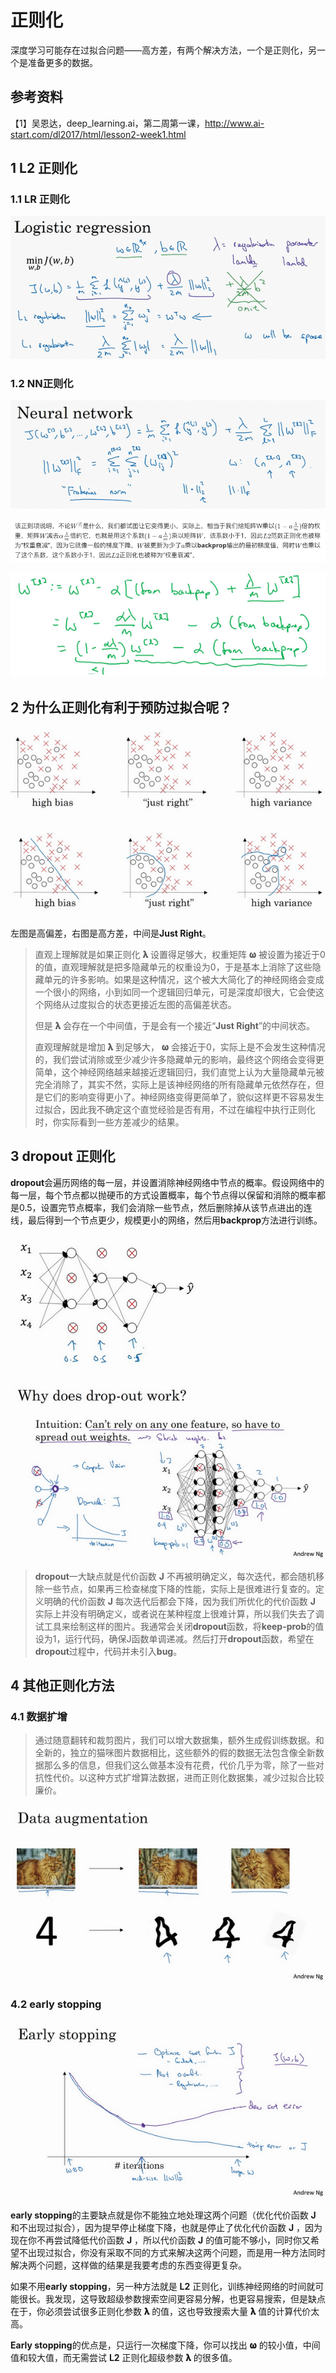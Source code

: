 # 正则化

深度学习可能存在过拟合问题——高方差，有两个解决方法，一个是正则化，另一个是准备更多的数据。



## 参考资料

【1】吴恩达，deep_learning.ai，第二周第一课，http://www.ai-start.com/dl2017/html/lesson2-week1.html



## 1 L2 正则化

### 1.1 LR 正则化

![1.4_LR正则化](./pic/1.4/1.4_LR正则化.png)

### 1.2 NN正则化

![1.4_NN正则化](./pic/1.4/1.4_NN正则化.png)

![1.4_NN正则化计算w说明](./pic/1.4/1.4_NN正则化计算w说明.png)

![1.4_NN正则化计算w](./pic/1.4/1.4_NN正则化计算w.png)




## 2 为什么正则化有利于预防过拟合呢？

![1.4_偏差和方差](./pic/1.4/1.4_偏差和方差1.png)

![1.4_偏差和方差](./pic/1.4/1.4_偏差和方差2.png)

左图是高偏差，右图是高方差，中间是**Just Right**。

> 直观上理解就是如果正则化 **𝛌** 设置得足够大，权重矩阵 **𝛚** 被设置为接近于0的值，直观理解就是把多隐藏单元的权重设为0，于是基本上消除了这些隐藏单元的许多影响。如果是这种情况，这个被大大简化了的神经网络会变成一个很小的网络，小到如同一个逻辑回归单元，可是深度却很大，它会使这个网络从过度拟合的状态更接近左图的高偏差状态。
>
> 但是 **𝛌** 会存在一个中间值，于是会有一个接近“**Just Right**”的中间状态。
>
> 直观理解就是增加 **𝛌** 到足够大， **𝛚** 会接近于0，实际上是不会发生这种情况的，我们尝试消除或至少减少许多隐藏单元的影响，最终这个网络会变得更简单，这个神经网络越来越接近逻辑回归，我们直觉上认为大量隐藏单元被完全消除了，其实不然，实际上是该神经网络的所有隐藏单元依然存在，但是它们的影响变得更小了。神经网络变得更简单了，貌似这样更不容易发生过拟合，因此我不确定这个直觉经验是否有用，不过在编程中执行正则化时，你实际看到一些方差减少的结果。



## 3 dropout 正则化


**dropout**会遍历网络的每一层，并设置消除神经网络中节点的概率。假设网络中的每一层，每个节点都以抛硬币的方式设置概率，每个节点得以保留和消除的概率都是0.5，设置完节点概率，我们会消除一些节点，然后删除掉从该节点进出的连线，最后得到一个节点更少，规模更小的网络，然后用**backprop**方法进行训练。

![1.4_dropout1](./pic/1.4/1.4_dropout1.png)

![1.4_dropout2](./pic/1.4/1.4_dropout2.png)

> **dropout**一大缺点就是代价函数 **J** 不再被明确定义，每次迭代，都会随机移除一些节点，如果再三检查梯度下降的性能，实际上是很难进行复查的。定义明确的代价函数 **J** 每次迭代后都会下降，因为我们所优化的代价函数 **J** 实际上并没有明确定义，或者说在某种程度上很难计算，所以我们失去了调试工具来绘制这样的图片。我通常会关闭**dropout**函数，将**keep-prob**的值设为1，运行代码，确保J函数单调递减。然后打开**dropout**函数，希望在**dropout**过程中，代码并未引入**bug**。



## 4 其他正则化方法

### 4.1 数据扩增

> 通过随意翻转和裁剪图片，我们可以增大数据集，额外生成假训练数据。和全新的，独立的猫咪图片数据相比，这些额外的假的数据无法包含像全新数据那么多的信息，但我们这么做基本没有花费，代价几乎为零，除了一些对抗性代价。以这种方式扩增算法数据，进而正则化数据集，减少过拟合比较廉价。

![1.4_DataAugmentation](./pic/1.4/1.4_DataAugmentation.png)



### 4.2 early stopping

![1.4_EarlyStopping](./pic/1.4/1.4_EarlyStopping.png)

**early stopping**的主要缺点就是你不能独立地处理这两个问题（优化代价函数 **J** 和不出现过拟合），因为提早停止梯度下降，也就是停止了优化代价函数 **J** ，因为现在你不再尝试降低代价函数 **J** ，所以代价函数 **J** 的值可能不够小，同时你又希望不出现过拟合，你没有采取不同的方式来解决这两个问题，而是用一种方法同时解决两个问题，这样做的结果是我要考虑的东西变得更复杂。

如果不用**early stopping**，另一种方法就是 **L2** 正则化，训练神经网络的时间就可能很长。我发现，这导致超级参数搜索空间更容易分解，也更容易搜索，但是缺点在于，你必须尝试很多正则化参数 **𝛌** 的值，这也导致搜索大量 **𝛌** 值的计算代价太高。

**Early stopping**的优点是，只运行一次梯度下降，你可以找出 **𝛚** 的较小值，中间值和较大值，而无需尝试 **L2** 正则化超级参数 **𝛌** 的很多值。 

